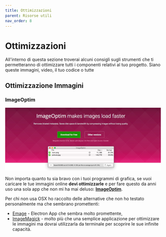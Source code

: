 ```yaml
---
title: Ottimizzazioni
parent: Risorse utili
nav_order: 8
---
```


# Ottimizzazioni

All'interno di questa sezione troverai alcuni consigli sugli strumenti che ti permetteranno di ottimizzare tutti i componenti relativi al tuo progetto. Siano queste immagini, video, il tuo codice o tutte

## Ottimizzazione Immagini

### ImageOptim
![ImageOptim](images/imageoptim.jpg)

Non importa quanto tu sia bravo con i tuoi programmi di grafica, se vuoi caricare le tue immagini online **devi ottimizzarle** e per fare questo da anni uso una sola app che non mi ha mai deluso: **[ImageOptim](https://imageoptim.com/mac)**.

Per chi non usa OSX ho raccolto delle alternative che non ho testato personalmente ma che sembrano promettenti:
* [Emage](https://emage.js.org/) - Electron App che sembra molto promettente,
* [ImageMagick](https://imagemagick.org/) - molto più che una semplice applicazione per ottimizzare le immagini ma dovrai utilizzarla da terminale per scoprire le sue infinite capacità.
